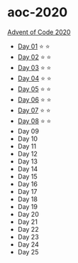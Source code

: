 # aoc-2020
[Advent of Code 2020](https://adventofcode.com/)

- [Day 01](https://adventofcode.com/2020/day/1) :star: :star:
- [Day 02](https://adventofcode.com/2020/day/2) :star: :star:
- [Day 03](https://adventofcode.com/2020/day/3) :star: :star:
- [Day 04](https://adventofcode.com/2020/day/4) :star: :star:
- [Day 05](https://adventofcode.com/2020/day/5) :star: :star:
- [Day 06](https://adventofcode.com/2020/day/6) :star: :star:
- [Day 07](https://adventofcode.com/2020/day/7) :star: :star:
- [Day 08](https://adventofcode.com/2020/day/8) :star: :star:
- Day 09
- Day 10
- Day 11
- Day 12
- Day 13
- Day 14
- Day 15
- Day 16
- Day 17
- Day 18
- Day 19
- Day 20
- Day 21
- Day 22
- Day 23
- Day 24
- Day 25
